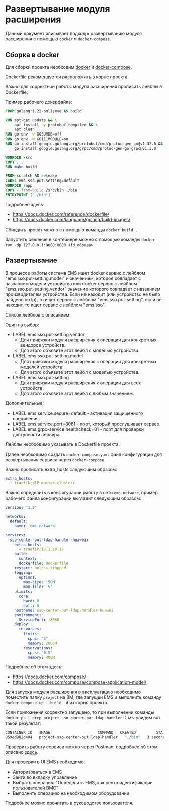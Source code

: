 # Развертывание модуля расширения

Данный документ описывает подход к развертыванию модуля расширения с помощью `docker` и `docker-compose`.

## Сборка в docker

Для сборки проекта необходим [docker](https://docs.docker.com/build/building/packaging/) и [docker-compose](https://docs.docker.com/compose/).

Dockerfile рекомендуется расположить в корне проекта.

Важно для корректной работы модуля расширения прописать лейблы в Dockerfile.

Пример рабочего докерфайла:

```dockerfile
FROM golang:1.22-bullseye AS build

RUN apt-get update && \
    apt install -y protobuf-compiler && \
    apt clean
RUN go env -w GOSUMDB=off
RUN go env -w GO111MODULE=on
RUN go install google.golang.org/protobuf/cmd/protoc-gen-go@v1.32.0 && \
    go install google.golang.org/grpc/cmd/protoc-gen-go-grpc@v1.3.0

WORKDIR /src
COPY . .
RUN make build

FROM scratch AS release
LABEL ems.sso.put-setting=default
WORKDIR /app
COPY --from=build /src/bin ./bin
ENTRYPOINT ["./bin"]
```

Подробнее здесь:

- <https://docs.docker.com/reference/dockerfile/>
- <https://docs.docker.com/language/golang/build-images/>

Сбилдить проект можно с помощью команды `docker build .`

Запустить решение в контейнере можно с помощью команды `docker run -dp 127.0.0.1:8080:8080 <id_образа>`.

## Развертывание

В процессе работы система EMS ищет docker сервис с лейблом "ems.sso.put-setting.model" и значением, которое совпадает с названием модели устройства или docker сервис с лейблом "ems.sso.put-setting.vendor" значение которого совпадает с названием производителем устройства. Eсли не находит (или устройство не было найдено по Ip), то ищет сервис с лейблом "ems.sso.put-setting", если не находит, то ищет сервис с лейблом "ems.sso".

Список лейблов с описанием:

Один на выбор:

- LABEL ems.sso.put-setting.vendor
  - Для привязки модуля расширения к операции для конкретных вендоров устройств.
  - Для этого объявите этот лейбл с моделью устройства.
- LABEL ems.sso.put-setting.model
  - Для привязки модуля расширения к операции для конкретных моделей устройств.
  - Для этого объявите этот лейбл с моделью устройства.
- LABEL ems.sso.put-setting
  - Для привязки модуля расширения к операции для всех устройств.
  - Для этого объявите этот лейбл с любым значением.

Дополнительные:

- LABEL ems.service.secure=default - активация защищенного соединения.
- LABEL ems.service.port=8081 - порт, который прослушивает сервер.
- LABEL ems.grpc-service.healthcheck=81 - порт для проверки доступности сервера.

Лейблы необходимо указывать в Dockerfile проекта.

Далее необходимо создать `docker-compose.yaml` файл конфигурации для развертывания сервиса через `docker-compose`.

Важно прописать extra_hosts следующим образом:

```yaml
extra_hosts:
  - traefik:<IP master-cluster>
```

Важно определить в конфигурации работу в сети `ems-network`, пример рабочего файла конфигурации выглядит следующим образом:

```yaml
version: "3.9"

networks:
  default:
    name: 'ems-network'

services:
  sso-center-put-ldap-handler-huawei:
    extra_hosts:
      - traefik:10.1.18.17
    build:
      context: .
      dockerfile: Dockerfile
    restart: unless-stopped
    logging:
      options:
        max-size: '50M'
        max-file: '5'
    ulimits:
      core:
        hard: 0
        soft: 0
    hostname: sso-center-put-ldap-handler-huawei
    environment:
      ServicePort: :8080
    deploy:
      resources:
        limits:
          cpus: "3"
          memory: 2000M
        reservations:
          cpus: "0.5"
          memory: 400M
```

Подробнее об этом здесь:

- <https://docs.docker.com/compose/>
- <https://docs.docker.com/compose/compose-application-model/>

Для запуска модуля расширения в эксплуатацию необходимо поместить папку `project` на ВМ, где запущен EMS и выполнить команду `docker-compose up --build -d` из корня проекта.

Если приложения корректно запущено, то при выполнении команды `docker ps | grep project-sso-center-put-ldap-handler-1` мы увидим вот такой результат:

```bash
CONTAINER ID   IMAGE                     COMMAND   CREATED         STATUS         PORTS     NAMES
059ed982d404   project-sso-center-put-ldap-handler   "./bin"   3 seconds ago   Up 2 seconds             project-sso-center-put-ldap-handler-1
```

Проверить работу сервиса можно через Postman, подробнее об этом описано [здесь](https://learning.postman.com/docs/sending-requests/grpc/first-grpc-request/).

Для проверки в UI EMS необходимо:

- Авторизоваться в EMS
- Зайти во вкладку управление
- Выбрать операцию "Определить EMS, как центр идентификации пользователей BMC"
- Выполнить операцию на необходимом оборудовании

Подробнее можно прочитать в руководстве пользователя.
